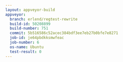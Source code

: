 ```yaml
---
layout: appveyor-build
appveyor:
  branch: erlend/regtest-rewrite
  build-id: 50208899
  build-number: 751
  commit: 5b516586c52acec384bdf3ee7eb27b0bfe7e8271
  job-id: je64pbdkksmwfeac
  job-number: 6
  os-name: Ubuntu
  test-result: 0
---
```


